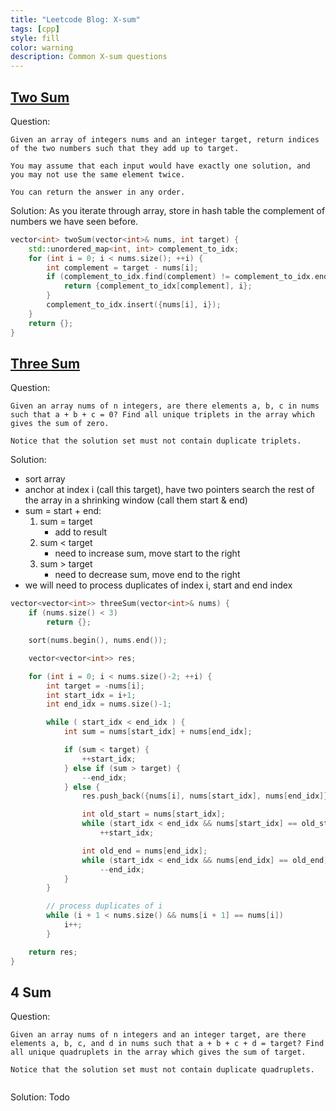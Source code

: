 ```yaml
---
title: "Leetcode Blog: X-sum"
tags: [cpp]
style: fill
color: warning
description: Common X-sum questions
---
```


## [Two Sum](https://leetcode.com/problems/two-sum/)
Question:
```
Given an array of integers nums and an integer target, return indices of the two numbers such that they add up to target.

You may assume that each input would have exactly one solution, and you may not use the same element twice.

You can return the answer in any order.
```

Solution:
As you iterate through array, store in hash table the complement of numbers we have seen before.

```cpp
vector<int> twoSum(vector<int>& nums, int target) {
    std::unordered_map<int, int> complement_to_idx;
    for (int i = 0; i < nums.size(); ++i) {
        int complement = target - nums[i];
        if (complement_to_idx.find(complement) != complement_to_idx.end()) {
            return {complement_to_idx[complement], i};
        }
        complement_to_idx.insert({nums[i], i});
    }
    return {};
}
```

## [Three Sum](https://leetcode.com/problems/3sum/)
Question:
```
Given an array nums of n integers, are there elements a, b, c in nums such that a + b + c = 0? Find all unique triplets in the array which gives the sum of zero.

Notice that the solution set must not contain duplicate triplets.
```

Solution:
- sort array
- anchor at index i (call this target), have two pointers search the rest of the array in a shrinking window (call them start & end)
- sum = start + end:
    1. sum = target
        - add to result
    2. sum < target
        - need to increase sum, move start to the right
    3. sum > target
        - need to decrease sum, move end to the right
- we will need to process duplicates of index i, start and end index

```cpp
vector<vector<int>> threeSum(vector<int>& nums) {
    if (nums.size() < 3)
        return {};

    sort(nums.begin(), nums.end());

    vector<vector<int>> res;

    for (int i = 0; i < nums.size()-2; ++i) {
        int target = -nums[i];
        int start_idx = i+1;
        int end_idx = nums.size()-1;

        while ( start_idx < end_idx ) {
            int sum = nums[start_idx] + nums[end_idx];

            if (sum < target) {
                ++start_idx;
            } else if (sum > target) {
                --end_idx;
            } else {
                res.push_back({nums[i], nums[start_idx], nums[end_idx]});

                int old_start = nums[start_idx];
                while (start_idx < end_idx && nums[start_idx] == old_start)
                    ++start_idx;

                int old_end = nums[end_idx];
                while (start_idx < end_idx && nums[end_idx] == old_end)
                    --end_idx;
            }
        }

        // process duplicates of i
        while (i + 1 < nums.size() && nums[i + 1] == nums[i])
            i++;
        }

    return res;
}
```


## 4 Sum
Question:
```
Given an array nums of n integers and an integer target, are there elements a, b, c, and d in nums such that a + b + c + d = target? Find all unique quadruplets in the array which gives the sum of target.

Notice that the solution set must not contain duplicate quadruplets.


```

Solution:
Todo